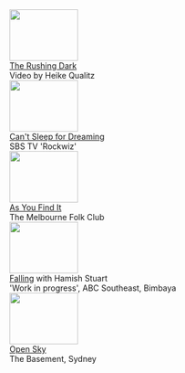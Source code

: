 <div class="yt-entry">
<div class="yt-img">
<a href="?v=DxTKUIL_tpI">
<img src="http://i.ytimg.com/vi/DxTKUIL_tpI/default.jpg" width="120" height="90" />
</a>
</div>
<div class="yt-txt">
<a href="?v=DxTKUIL_tpI">The Rushing Dark</a><br />
Video by Heike Qualitz
</div>
</div>  


</div>
</div>
<div class="yt-entry">
<div class="yt-img">
<a href="?v=2DJJfnrM7hw">
<img src="http://i.ytimg.com/vi/2DJJfnrM7hw/default.jpg" width="120" height="90" />
</a>
</div>
<div class="yt-txt">
<a href="?v=2DJJfnrM7hw">Can't Sleep for Dreaming</a> <br />
SBS TV 'Rockwiz'
</div>
</div>
<div class="yt-entry">
<div class="yt-img">
<a href="?v=1EPzVPGBlBc">
<img src="http://i.ytimg.com/vi/1EPzVPGBlBc/default.jpg" width="120" height="90" />
</a>
</div>
<div class="yt-txt">
<a href="?v=1EPzVPGBlBc">As You Find It</a> <br />
The Melbourne Folk Club


<div class="yt-entry">
<div class="yt-img">
<a href="?v=A_r7HWTzuT4">
<img src="http://i.ytimg.com/vi/A_r7HWTzuT4/default.jpg" width="120" height="90" />
</a>
</div>
<div class="yt-txt">
<a href="?v=A_r7HWTzuT4">Falling</a> with Hamish Stuart<br />
'Work in progress', ABC Southeast, Bimbaya
</div>
</div>
<div class="yt-entry">
<div class="yt-img">
<a href="?v=xbO8nk_jeSY">
<img src="http://i.ytimg.com/vi/xbO8nk_jeSY/default.jpg" width="120" height="90" />
</a>
</div>
<div class="yt-txt">
<a href="?v=xbO8nk_jeSY">Open Sky</a> <br />
The Basement, Sydney
</div>
</div>

<div class="clear"></div>

